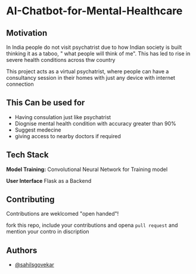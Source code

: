 # AI-Chatbot-for-Mental-Healthcare

## Motivation
In India people do not visit psychatrist due to how Indian society is built thinking it as a taboo, " what people will think of me". This has led to rise in severe health conditions across thw country

This project acts as a virtual psychatrist, where people can have a consultancy session in their homes with just any device with internet connection

## This Can be used for
- Having consulation just like psychatrist
- Diognise mental health condition with accuracy greater than 90%
- Suggest medecine 
- giving access to nearby doctors if required





## Tech Stack

**Model Training:** Convolutional Neural Network for Training model

**User Interface** Flask as a Backend 




## Contributing

Contributions are weklcomed "open handed"!

fork this repo, include your contributions and opena  `pull request` and mention your contro in discription


## Authors

- [@sahilsgovekar](https://www.github.com/sahilsgovekar)
